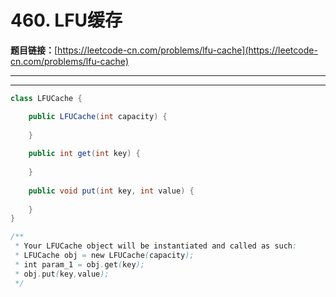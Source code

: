 # 460. LFU缓存

**题目链接：**[https://leetcode-cn.com/problems/lfu-cache](https://leetcode-cn.com/problems/lfu-cache)

---

<Cards card="leetcode_460_lfu-cache"></Cards>

---

```java
class LFUCache {

    public LFUCache(int capacity) {
        
    }
    
    public int get(int key) {
        
    }
    
    public void put(int key, int value) {
        
    }
}

/**
 * Your LFUCache object will be instantiated and called as such:
 * LFUCache obj = new LFUCache(capacity);
 * int param_1 = obj.get(key);
 * obj.put(key,value);
 */
```